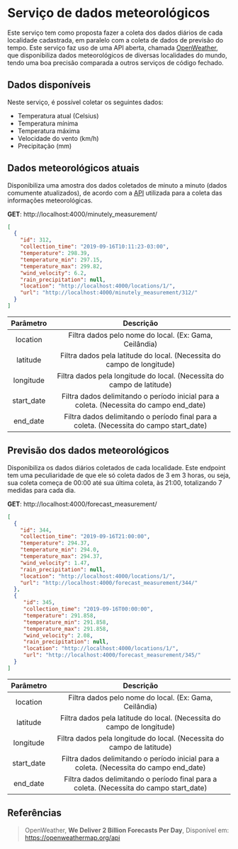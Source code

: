 # Serviço de dados meteorológicos

Este serviço tem como proposta fazer a coleta dos dados diários de cada localidade cadastrada, em paralelo com a coleta de dados de previsão do tempo. Este serviço faz uso de uma API aberta, chamada [OpenWeather](https://openweathermap.org/api), que disponibiliza dados meteorológicos de diversas localidades do mundo, tendo uma boa precisão comparada a outros serviços de código fechado.

## Dados disponíveis

Neste serviço, é possível coletar os seguintes dados:

* Temperatura atual (Celsius)
* Temperatura mínima
* Temperatura máxima
* Velocidade do vento (km/h)
* Precipitação (mm)

## Dados meteorológicos atuais

Disponibiliza uma amostra dos dados coletados de minuto a minuto (dados comumente atualizados), de acordo com a [API](https://openweathermap.org/api) utilizada para a coleta das informações meteorológicas.

**GET**: http://localhost:4000/minutely_measurement/

```json
[
  {
    "id": 312,
    "collection_time": "2019-09-16T10:11:23-03:00",
    "temperature": 298.39,
    "temperature_min": 297.15,
    "temperature_max": 299.82,
    "wind_velocity": 6.2,
    "rain_precipitation": null,
    "location": "http://localhost:4000/locations/1/",
    "url": "http://localhost:4000/minutely_measurement/312/"
  }
]
```

| Parâmetro | Descrição |
|:---------:|:---------:|
| location | Filtra dados pelo nome do local. (Ex: Gama, Ceilândia) |
| latitude | Filtra dados pela latitude do local. (Necessita do campo de longitude) |
| longitude | Filtra dados pela longitude do local. (Necessita do campo de latitude) |
| start_date | Filtra dados delimitando o período inicial para a coleta. (Necessita do campo end_date) |
| end_date | Filtra dados delimitando o período final para a coleta. (Necessita do campo start_date) |

## Previsão dos dados meteorológicos

Disponibiliza os dados diários coletados de cada localidade. Este endpoint tem uma peculiaridade de que ele só coleta dados de 3 em 3 horas, ou seja, sua coleta começa de 00:00 até sua última coleta, às 21:00, totalizando 7 medidas para cada dia.


**GET**: http://localhost:4000/forecast_measurement/

```json
[
  {
    "id": 344,
    "collection_time": "2019-09-16T21:00:00",
    "temperature": 294.37,
    "temperature_min": 294.0,
    "temperature_max": 294.37,
    "wind_velocity": 1.47,
    "rain_precipitation": null,
    "location": "http://localhost:4000/locations/1/",
    "url": "http://localhost:4000/forecast_measurement/344/"
  },
  {
     "id": 345,
     "collection_time": "2019-09-16T00:00:00",
     "temperature": 291.858,
     "temperature_min": 291.858,
     "temperature_max": 291.858,
     "wind_velocity": 2.08,
     "rain_precipitation": null,
     "location": "http://localhost:4000/locations/1/",
     "url": "http://localhost:4000/forecast_measurement/345/"
  }
]
```

| Parâmetro | Descrição |
|:---------:|:---------:|
| location | Filtra dados pelo nome do local. (Ex: Gama, Ceilândia) |
| latitude | Filtra dados pela latitude do local. (Necessita do campo de longitude) |
| longitude | Filtra dados pela longitude do local. (Necessita do campo de latitude) |
| start_date | Filtra dados delimitando o período inicial para a coleta. (Necessita do campo end_date) |
| end_date | Filtra dados delimitando o período final para a coleta. (Necessita do campo start_date) |

## Referências

> OpenWeather, **We Deliver 2 Billion Forecasts Per Day**, Disponível em: <https://openweathermap.org/api>
